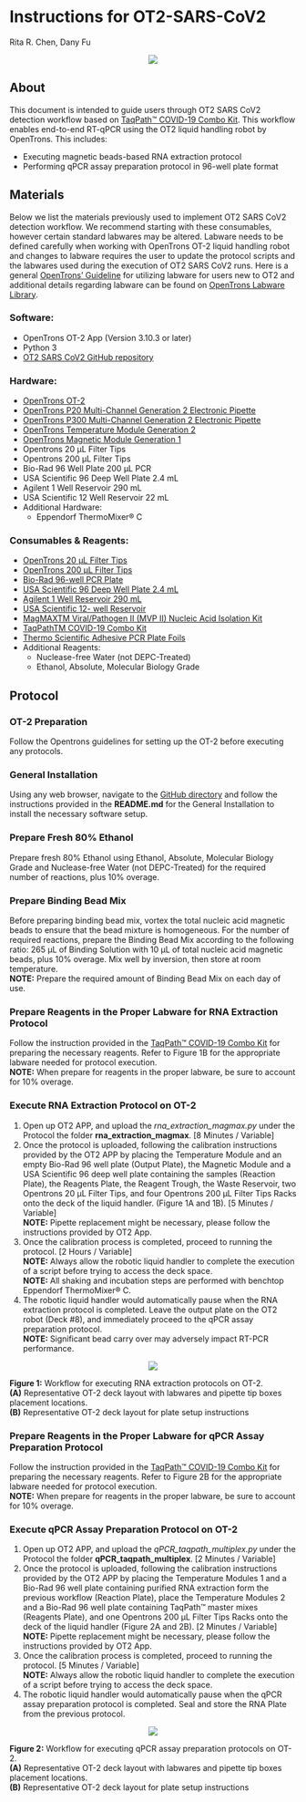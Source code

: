 # Instructions for OT2-SARS-CoV2
Rita R. Chen, Dany Fu    
<p align="center">
  <img src="https://user-images.githubusercontent.com/32885235/95505810-fb33c200-097c-11eb-9cb9-3f299bb68920.png" />
</p>


## About
This document is intended to guide users through OT2 SARS CoV2 detection workflow based on [TaqPath™ COVID-19 Combo Kit](https://www.fda.gov/media/136112/download).
This workflow enables end-to-end RT-qPCR using the OT2 liquid handling robot by OpenTrons. This includes:
- Executing magnetic beads-based RNA extraction protocol
- Performing qPCR assay preparation protocol in 96-well plate format

## Materials
Below we list the materials previously used to implement OT2 SARS CoV2 detection workflow. We recommend starting with these consumables, however certain standard labwares may be altered. Labware needs to be defined carefully when working with OpenTrons OT-2 liquid handling robot and changes to labware requires the user to update the protocol scripts and the labwares used during the execution of OT2 SARS CoV2 runs. Here is a general [OpenTrons’ Guideline](https://support.opentrons.com/en/articles/3137426-what-labware-can-i-use-with-the-ot-2) for utilizing labware for users new to OT2 and additional details regarding labware can be found on [OpenTrons Labware Library](https://labware.opentrons.com/).

### Software:
- OpenTrons OT-2 App (Version 3.10.3 or later)
- Python 3
- [OT2 SARS CoV2 GitHub repository](https://github.com/DAMPLAB/OT2-SARS-CoV2)

### Hardware:
- [OpenTrons OT-2](https://opentrons.com/ot-2)
- [OpenTrons P20 Multi-Channel Generation 2 Electronic Pipette](https://opentrons.com/pipettes)
- [OpenTrons P300 Multi-Channel Generation 2 Electronic Pipette](https://opentrons.com/pipettes)
- [OpenTrons Temperature Module Generation 2](https://opentrons.com/modules#temperature)
- [OpenTrons Magnetic Module Generation 1](https://opentrons.com/modules#magnetic)
- Opentrons 20 µL Filter Tips
- Opentrons 200 µL Filter Tips
- Bio-Rad 96 Well Plate 200 µL PCR
- USA Scientific 96 Deep Well Plate 2.4 mL
- Agilent 1 Well Reservoir 290 mL
- USA Scientific 12 Well Reservoir 22 mL
- Additional Hardware:
    - Eppendorf ThermoMixer® C

### Consumables & Reagents:
- [OpenTrons 20 µL Filter Tips](https://shop.opentrons.com/collections/opentrons-tips/products/opentrons-20ul-filter-tips)
- [OpenTrons 200 µL Filter Tips](https://shop.opentrons.com/collections/opentrons-tips/products/opentrons-200ul-filter-tips)
- [Bio-Rad 96-well PCR Plate](https://www.bio-rad.com/en-us/sku/hsp9601-hard-shell-96-well-pcr-plates-low-profile-thin-wall-skirted-white-clear?ID=hsp9601)
- [USA Scientific 96 Deep Well Plate 2.4 mL](https://www.usascientific.com/plateone-96-deep-well-2ml/p/PlateOne-96-Deep-Well-2mL)
- [Agilent 1 Well Reservoir 290 mL](https://www.agilent.com/store/en_US/Prod-201252-100/201252-100)
- [USA Scientific 12- well Reservoir](https://www.usascientific.com/12-channel-automation-reservoir/p/1061-8150)
- [MagMAXTM Viral/Pathogen II (MVP II) Nucleic Acid Isolation Kit](https://www.thermofisher.com/order/catalog/product/A48383#/A48383)
- [TaqPathTM COVID-19 Combo Kit](https://www.thermofisher.com/order/catalog/product/A47814#/A47814)
- [Thermo Scientific Adhesive PCR Plate Foils](https://www.thermofisher.com/order/catalog/product/A47814#/A47814)
- Additional Reagents:
    - Nuclease-free Water (not DEPC-Treated)
    - Ethanol, Absolute, Molecular Biology Grade

## Protocol
### OT-2 Preparation
Follow the Opentrons guidelines for setting up the OT-2 before executing any protocols.

### General Installation
Using any web browser, navigate to the [GitHub directory](https://github.com/DAMPLAB/OT2-SARS-CoV2) and follow the instructions provided in the **README.md** for the General Installation to install the necessary software setup.

### Prepare Fresh 80% Ethanol
Prepare fresh 80% Ethanol using Ethanol, Absolute, Molecular Biology Grade and Nuclease-free Water (not DEPC-Treated) for the required number of reactions, plus 10% overage.

### Prepare Binding Bead Mix
Before preparing binding bead mix, vortex the total nucleic acid magnetic beads to ensure that the bead mixture is homogeneous. For the number of required reactions, prepare the Binding Bead Mix according to the following ratio: 265 μL of Binding Solution with 10 μL of total nucleic acid magnetic beads, plus 10% overage. Mix well by inversion, then store at room temperature.    
**NOTE:** Prepare the required amount of Binding Bead Mix on each day of use.

### Prepare Reagents in the Proper Labware for RNA Extraction Protocol
Follow the instruction provided in the [TaqPath™ COVID-19 Combo Kit](https://www.fda.gov/media/136112/download) for preparing the necessary reagents. Refer to Figure 1B for the appropriate labware needed for protocol execution.    
**NOTE:** When prepare for reagents in the proper labware, be sure to account for 10% overage.

### Execute RNA Extraction Protocol on OT-2
1. Open up OT2 APP, and upload the *rna_extraction_magmax.py* under the Protocol the folder **rna_extraction_magmax**. [8 Minutes / Variable]
2. Once the protocol is uploaded, following the calibration instructions provided by the OT2 APP by placing the Temperature Module and an empty Bio-Rad 96 well plate (Output Plate), the Magnetic Module and a USA Scientific 96 deep well plate containing the samples (Reaction Plate), the Reagents Plate, the Reagent Trough, the Waste Reservoir, two Opentrons 20 µL Filter Tips, and four Opentrons 200 µL Filter Tips Racks onto the deck of the liquid handler. (Figure 1A and 1B). [5 Minutes / Variable]     
  **NOTE:** Pipette replacement might be necessary, please follow the instructions provided by OT2 App.
3. Once the calibration process is completed, proceed to running the protocol. [2 Hours / Variable]     
  **NOTE:** Always allow the robotic liquid handler to complete the execution of a script before trying to access the deck space.    
  **NOTE:** All shaking and incubation steps are performed with benchtop Eppendorf ThermoMixer® C.
4. The robotic liquid handler would automatically pause when the RNA extraction protocol is completed. Leave the output plate on the OT2 robot (Deck #8), and immediately proceed to the qPCR assay preparation protocol.    
  **NOTE:** Significant bead carry over may adversely impact RT-PCR performance.

<p align="center">
  <img src="https://user-images.githubusercontent.com/32885235/97507189-0910ad80-1953-11eb-8523-cfd40ce13af3.png" />

  **Figure 1:** Workflow for executing RNA extraction protocols on OT-2.     
  **(A)** Representative OT-2 deck layout with labwares and pipette tip boxes placement locations.     
  **(B)** Representative OT-2 deck layout for plate setup instructions
</p>

### Prepare Reagents in the Proper Labware for qPCR Assay Preparation Protocol
Follow the instruction provided in the [TaqPath™ COVID-19 Combo Kit](https://www.fda.gov/media/136112/download) for preparing the necessary reagents. Refer to Figure 2B for the appropriate labware needed for protocol execution.    
**NOTE:** When prepare for reagents in the proper labware, be sure to account for 10% overage.

### Execute qPCR Assay Preparation Protocol on OT-2
1. Open up OT2 APP, and upload the *qPCR_taqpath_multiplex.py* under the Protocol the folder **qPCR_taqpath_multiplex**. [2 Minutes / Variable]
2. Once the protocol is uploaded, following the calibration instructions provided by the OT2 APP by placing the Temperature Modules 1 and a Bio-Rad 96 well plate containing purified RNA extraction form the previous workflow (Reaction Plate), place the Temperature Modules 2 and a Bio-Rad 96 well plate containing TaqPath™ master mixes (Reagents Plate), and one Opentrons 200 µL Filter Tips Racks onto the deck of the liquid handler (Figure 2A and 2B). [2 Minutes / Variable]    
  **NOTE:** Pipette replacement might be necessary, please follow the instructions provided by OT2 App.
3. Once the calibration process is completed, proceed to running the protocol. [5 Minutes / Variable]    
  **NOTE:** Always allow the robotic liquid handler to complete the execution of a script before trying to access the deck space.
4. The robotic liquid handler would automatically pause when the qPCR assay preparation protocol is completed. Seal and store the RNA Plate from the previous protocol.

<p align="center">
  <img src="https://user-images.githubusercontent.com/32885235/97507580-d915da00-1953-11eb-88fe-4cc303e58564.png" />

  **Figure 2:** Workflow for executing qPCR assay preparation protocols on OT-2.     
  **(A)** Representative OT-2 deck layout with labwares and pipette tip boxes placement locations.     
  **(B)** Representative OT-2 deck layout for plate setup instructions
</p>
